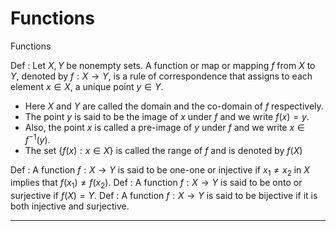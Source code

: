 # Functions
<span class="yellow">Functions</span> 

<span class="blue">Def</span> : Let $X, Y$ be nonempty sets. A function or map or mapping $f$ from $X$ to $Y$, denoted by $f: X \rightarrow Y$, is a rule of correspondence that assigns to each element $x \in X$, a unique point $y \in Y$. 

- Here $X$ and $Y$ are called the domain and the co-domain of $f$ respectively. 
- The point $y$ is said to be the image of $x$ under $f$ and we write $f(x)=y$. 
- Also, the point $x$ is called a pre-image of $y$ under $f$ and we write $x \in f^{-1}(y)$.
- The set $\{f(x): x \in X\}$ is called the range of $f$ and is denoted by $f(X)$

<span class="blue">Def</span> : A function $f: X \rightarrow Y$ is said to be one-one or injective if $x_{1} \neq x_{2}$ in $X$ implies that $f\left(x_{1}\right) \neq f\left(x_{2}\right)$.
<span class="blue">Def</span> : A function $f: X \rightarrow Y$ is said to be onto or surjective if $f(X)=Y$.
<span class="blue">Def</span> : A function $f: X \rightarrow Y$ is said to be bijective if it is both injective and surjective.

---